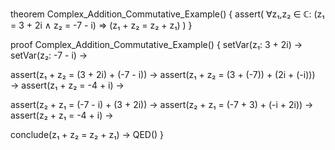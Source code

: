 theorem Complex_Addition_Commutative_Example() {
  assert(
    ∀z₁,z₂ ∈ ℂ: (z₁ = 3 + 2i ∧ z₂ = -7 - i) ⇒
    (z₁ + z₂ = z₂ + z₁)
  )
}

proof Complex_Addition_Commutative_Example() {
  setVar(z₁: 3 + 2i) →
  setVar(z₂: -7 - i) →
  
  assert(z₁ + z₂ = (3 + 2i) + (-7 - i)) →
  assert(z₁ + z₂ = (3 + (-7)) + (2i + (-i))) →
  assert(z₁ + z₂ = -4 + i) →
  
  assert(z₂ + z₁ = (-7 - i) + (3 + 2i)) →
  assert(z₂ + z₁ = (-7 + 3) + (-i + 2i)) →
  assert(z₂ + z₁ = -4 + i) →
  
  conclude(z₁ + z₂ = z₂ + z₁) →
  QED()
}